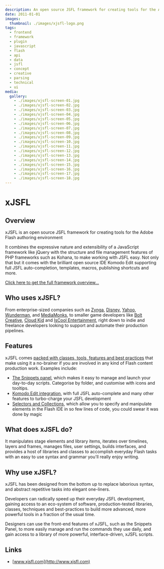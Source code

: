 ```yaml
---
description: An open source JSFL framework for creating tools for the Adobe Flash authoring environment
date: 2011-01-01
images:
  thumbnail: ./images/xjsfl-logo.png
tags:
  - frontend
  - framework
  - plugin
  - javascript
  - flash
  - api
  - data
  - jsfl
  - concept
  - creative
  - parsing
  - technical
  - ui
media:
  gallery:
    - ./images/xjsfl-screen-01.jpg
    - ./images/xjsfl-screen-02.jpg
    - ./images/xjsfl-screen-03.jpg
    - ./images/xjsfl-screen-04.jpg
    - ./images/xjsfl-screen-05.jpg
    - ./images/xjsfl-screen-06.jpg
    - ./images/xjsfl-screen-07.jpg
    - ./images/xjsfl-screen-08.jpg
    - ./images/xjsfl-screen-09.jpg
    - ./images/xjsfl-screen-10.jpg
    - ./images/xjsfl-screen-11.jpg
    - ./images/xjsfl-screen-12.jpg
    - ./images/xjsfl-screen-13.jpg
    - ./images/xjsfl-screen-14.jpg
    - ./images/xjsfl-screen-15.jpg
    - ./images/xjsfl-screen-16.jpg
    - ./images/xjsfl-screen-17.jpg
    - ./images/xjsfl-screen-18.jpg
---
```


# xJSFL

## Overview

xJSFL is an open source JSFL framework for creating tools for the Adobe Flash authoring environment

It combines the expressive nature and extensibility of a JavaScript framework like jQuery with the structure and file management features of PHP frameworks such as Kohana, to make working with JSFL easy. Not only that but it comes with the brilliant open source IDE Komodo Edit supporting full JSFL auto-completion, templates, macros, publishing shortcuts and more.

[Click here to get the full framework overview...](http://www.xjsfl.com/support/guides/framework/xjsfl-overview)

## Who uses xJSFL?

From enterprise-sized companies such as [Zynga](https://zynga.com/), [Disney](http://www.disney.co.uk/disneyinteractivestudios/), [Yahoo](http://developer.yahoo.com/flash/), [Wunderman](http://www.wunderman.co.uk/), and [MediaMonks](http://www.mediamonks.com/), to smaller game developers like [Bolt Creative](http://www.boltcreative.com/), [Cloud Kid](http://cloudkid.com/) and [IsCool Entertainment](http://www.iscoolentertainment.com/en/), right down to indie and freelance developers looking to support and automate their production pipelines.

## Features

xJSFL comes [packed with classes, tools, features and best practices](http://www.xjsfl.com/features) that make using it a no-brainer if you are involved in any kind of Flash content production work. Examples include:

- [The Snippets panel](http://www.xjsfl.com/feature/snippets-panel), which makes it easy to manage and launch your day-to-day scripts. Categorise by folder, and customise with icons and tooltips.
- [Komodo Edit integration](http://www.xjsfl.com/feature/komodo-edit), with full JSFL auto-complete and many other features to turbo-charge your JSFL development
- [Selectors and Collections](http://www.xjsfl.com/feature/selectors-collections), which allow you to specify and manipulate elements in the Flash IDE in so few lines of code, you could swear it was done by magic

## What does xJSFL do?

It manipulates stage elements and library items, iterates over timelines, layers and frames, manages files, user settings, builds interfaces, and provides a host of libraries and classes to accomplish everyday Flash tasks with an easy to use syntax and grammar you'll really enjoy writing.

## Why use xJSFL?

xJSFL has been designed from the bottom up to replace laborious syntax, and abstract repetitive tasks into elegant one-liners.

Developers can radically speed up their everyday JSFL development, gaining access to an eco-system of software, production-tested libraries, classes, techniques and best-practices to build more advanced, more powerful tools in a fraction of the usual time.

Designers can use the front-end features of xJSFL, such as the Snippets Panel, to more easily manage and run the commands they use daily, and gain access to a library of more powerful, interface-driven, xJSFL scripts.

## Links

- [www.xjsfl.com](http://www.xjsfl.com)
